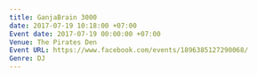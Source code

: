 ```yaml
---
title: GanjaBrain 3000
date: 2017-07-19 10:18:00 +07:00
Event date: 2017-07-19 00:00:00 +07:00
Venue: The Pirates Den
Event URL: https://www.facebook.com/events/1896385127290068/
Genre: DJ
---
```


